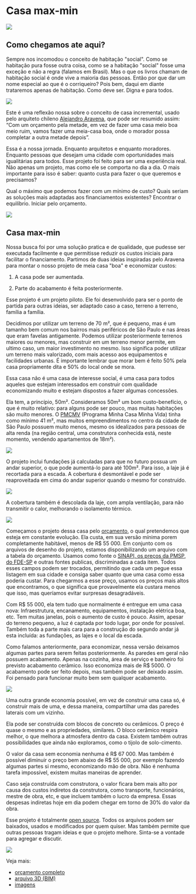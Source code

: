 # Casa max-min

![](render/0001.jpg)

## Como chegamos ate aqui?

Sempre nos incomodou o conceito de habitação "social". Como se habitação pura fosse outra coisa, como se a habitação "social" fosse uma exceção e não a regra (falamos em Brasil). Mas o que os livros chamam de habitação social é onde vive a maioria das pessoas. Então por que dar um nome especial ao que é o corriqueiro? Pois bem, daqui em diante trataremos apenas de habitação. Como deve ser. Digna e para todos.

![](render/0006.jpg)

Este é uma reflexão nossa sobre o conceito de casa incremental, usado pelo arquiteto chileno [Alejandro Aravena](https://en.wikipedia.org/wiki/Alejandro_Aravena), que pode ser resumido assim: “Com um orçamento pela metade, em vez de fazer uma casa meio boa meio ruim, vamos fazer uma meia-casa boa, onde o morador possa completar a outra metade depois”.

Essa é a nossa jornada. Enquanto arquitetos e enquanto moradores. Enquanto pessoas que desejam uma cidade com oportunidades mais igualitárias para todos. Esse projeto foi feito para ser uma experiência real. Não apenas um projeto, mas como ele se comporta no dia a dia. O mais importante para isso é saber: quanto custa para fazer o que queremos e precisamos?

Qual o máximo que podemos fazer com um mínimo de custo? Quais seriam as soluções mais adaptadas aos financiamentos existentes? Encontrar o equilíbrio. Iniciar pelo orçamento. 

![](render/0009.jpg)

## Casa max-min

Nossa busca foi por uma solução pratica e de qualidade, que pudesse ser executada facilmente e que permitisse reduzir os custos iniciais para facilitar o financiamento. Partimos de duas ideias inspiradas pelo Aravena para montar o nosso projeto de meia casa "boa" e economizar custos:

1. A casa pode ser aumentada.

2. Parte do acabamento é feita posteriormente.

Esse projeto é um projeto piloto. Ele foi desenvolvido para ser o ponto de partida para outras ideias, ser adaptado caso a caso, terreno a terreno, família a família.

Decidimos por utilizar um terreno de 70 m², que é pequeno, mas é um tamanho bem comum nos bairros mais periféricos de São Paulo e nas áreas que eram favelas antigamente. Podemos utilizar posteriormente terrenos maiores ou menores, mas construir em um terreno menor permite, em ultimo caso, um maior investimento no mesmo. Isso significa poder utilizar um terreno mais valorizado, com mais acesso aos equipamentos e facilidades urbanas. É importante lembrar que morar bem é feito 50% pela casa propriamente dita e 50% do local onde se mora.

Essa casa não é uma casa de interesse social, é uma casa para todos aqueles que estejam interessados em construir com qualidade economizando muito e estejam dispostos a fazer algumas concessões. 

Ela tem, a princípio, 50m². Consideramos 50m² um bom custo-benefício, o que é muito relativo: para alguns pode ser pouco, mas muitas habitações são muito menores. O [PMCMV](http://www.minhacasaminhavida.gov.br/) (Programa Minha Casa Minha Vida) tinha como mínimo 41 m², mas muitos empreendimentos no centro da cidade de São Paulo possuem muito menos, mesmo os idealizados para pessoas de alta renda (na região central, uma construtora conhecida está, neste momento, vendendo apartamentos de 18m²).

![](render/0016.jpg)

O projeto inclui fundações já calculadas para que no futuro possua um andar superior, o que pode aumentá-lo para até 100m². Para isso, a laje já é recortada para a escada. A cobertura é desmontável e pode ser reaproveitada em cima do andar superior quando o mesmo for construído. 

![](render/0015.jpg)

A cobertura também é descolada da laje, com ampla ventilação, para não transmitir o calor, melhorando o isolamento térmico.

![](render/0010.jpg)

Começamos o projeto dessa casa pelo [orçamento](https://github.com/uncreatednet/casa-economica/blob/master/or%C3%A7amento%20modelo%2001.ods), o qual pretendemos que esteja em constante evolução. Ela custa, em sua versão mínima porem completamente habitável, menos de R$ 55 000. Em conjunto com os arquivos de desenho do projeto, estamos disponibilizando um arquivo com a tabela do orçamento. Usamos como fonte o [SINAPI, os preços da PMSP, do FDE-SP](http://www.uncreated.net/priceapi/webprice.py) e outras fontes publicas, discriminadas a cada item. Todos esses campos podem ser trocados, permitindo que cada um pegue essa listagem em sua cidade e consiga saber quanto que uma casa como essa poderia custar.  Para chegarmos a esse preço, usamos os preços mais altos que encontramos, o que significa que provavelmente ela custara menos que isso, mas queríamos evitar surpresas desagradáveis.

Com R$ 55 000, ela tem tudo que normalmente é entregue em uma casa nova: Infraestrutura, encanamento, equipamentos, instalação elétrica boa, etc. Tem muitas janelas, pois o aumento de custo é pouco. Assim, apesar do terreno pequeno, a luz é captada por todo lugar, por onde for possível. Também toda a parte mais cara para a construção do segundo andar já esta incluída: as fundações, as lajes e o local da escada.

Como falamos anteriormente, para economizar, nessa versão deixamos algumas partes para serem feitas posteriormente. As paredes em geral não possuem acabamento. Apenas na cozinha, área de serviço e banheiro foi previsto acabamento cerâmico. Isso economiza mais de R$ 5000. O acabamento pode ser feito depois, mas também pode ser deixado assim. Foi pensado para funcionar muito bem sem qualquer acabamento.

![](render/0002.jpg)

Uma outra grande economia possível, em vez de construir uma casa só, é construir mais de uma, e dessa maneira, compartilhar uma das paredes laterais com um vizinho.

Ela pode ser construída com blocos de concreto ou cerâmicos. O preço é quase o mesmo e as propriedades, similares. O bloco cerâmico respira melhor, o que melhora a atmosfera dentro da casa. Existem também outras possibilidades que ainda não exploramos, como o tijolo de solo-cimento.

O valor da casa sem economia nenhuma é R$ 67 000. Mas também é possível diminuir o preço bem abaixo de R$ 55 000, por exemplo fazendo algumas partes si mesmo, economizando mão de obra. Não é nenhuma tarefa impossível, existem muitas maneiras de aprender.

Caso seja construída  com construtora, o valor ficara bem mais alto por causa dos custos indiretos da construtora, como transporte, funcionários, mestre de obra, etc, e que incluem também o lucro da empresa. Essas despesas indiretas hoje em dia podem chegar em torno de 30% do valor da obra.

Esse projeto é totalmente [open source](https://github.com/uncreatednet/casa-economica). Todos os arquivos podem ser baixados, usados e modificados por quem quiser. Mas também permite que outras pessoas tragam ideias e que o projeto melhore. Sinta-se a vontade para agregar e discutir.

![](render/0014.jpg)

Veja mais:

* [orçamento completo](https://github.com/uncreatednet/casa-economica/blob/master/or%C3%A7amento%20modelo%2001.ods)
* [arquivo 3D (BIM)](https://github.com/uncreatednet/casa-economica/blob/master/modelo%2001.FCStd)
* [imagens](https://github.com/uncreatednet/casa-economica/tree/master/render)
